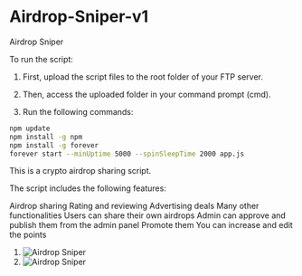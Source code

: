# Airdrop-Sniper-v1
Airdrop Sniper


To run the script:

1. First, upload the script files to the root folder of your FTP server.

2. Then, access the uploaded folder in your command prompt (cmd).

3. Run the following commands:

   
```bash
npm update
npm install -g npm
npm install -g forever
forever start --minUptime 5000 --spinSleepTime 2000 app.js
```

This is a crypto airdrop sharing script.

The script includes the following features:

Airdrop sharing
Rating and reviewing
Advertising deals
Many other functionalities
Users can share their own airdrops
Admin can approve and publish them from the admin panel
Promote them
You can increase and edit the points

1. ![Airdrop Sniper](https://i.ibb.co/Jvq58Mw/2233581441.png)
2. ![Airdrop Sniper](https://i.ibb.co/sPPdxDB/3372142880.png)
